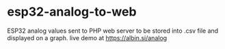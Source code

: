 # esp32-analog-to-web
ESP32 analog values sent to PHP web server to be stored into .csv file and displayed on a graph.
live demo at https://albin.si/analog
